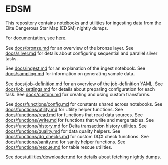 # EDSM

This repository contains notebooks and utilities for ingesting data from the Elite Dangerous Star Map (EDSM) nightly dumps.

For documentation, see [here](https://github.com/bryanlharris/Documentation).

See [docs/bronze.md](docs/bronze.md) for an overview of the bronze layer.
See [docs/silver.md](docs/silver.md) for details about configuring sequential and parallel silver tasks.

See [docs/ingest.md](docs/ingest.md) for an explanation of the ingest notebook.
See [docs/sampling.md](docs/sampling.md) for information on generating sample data.

See [docs/job-definition.md](docs/job-definition.md) for an overview of the job-definition YAML.
See [docs/job_settings.md](docs/job_settings.md) for details about preparing configuration for each task.
See [docs/custom.md](docs/custom.md) for creating and using custom transforms.

See [docs/functions/config.md](docs/functions/config.md) for constants shared across notebooks.
See [docs/functions/utility.md](docs/functions/utility.md) for utility helper functions.
See [docs/functions/read.md](docs/functions/read.md) for functions that read data sources.
See [docs/functions/write.md](docs/functions/write.md) for functions that write and merge tables.
See [docs/functions/history.md](docs/functions/history.md) for Delta transaction history utilities.
See [docs/functions/quality.md](docs/functions/quality.md) for data quality helpers.
See [docs/functions/dq_checks.md](docs/functions/dq_checks.md) for custom DQX check functions.
See [docs/functions/sanity.md](docs/functions/sanity.md) for sanity helper functions.
See [docs/functions/rescue.md](docs/functions/rescue.md) for table rescue utilities.

See [docs/utilities/downloader.md](docs/utilities/downloader.md) for details about fetching nightly dumps.
